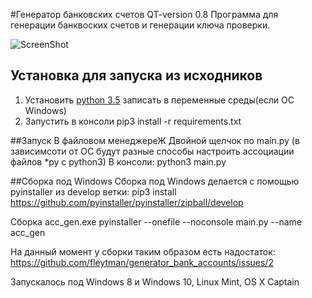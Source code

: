 #Генератор банковских счетов QT-version 0.8
Программа для генерации банквоских счетов и генерации ключа проверки.

![ScreenShot](http://savepic.org/8372535.png)

## Установка для запуска из исходников
1. Установить [python 3.5](https://www.python.org/downloads/) записать в переменные среды(если ОС Windows)
2. Запустить в консоли pip3 install -r requirements.txt

##Запуск
В файловом менеджереЖ
Двойной щелчок по main.py (в зависимсоти от ОС будут разные способы настроить ассоциации файлов *py с python3)
В консоли:
python3 main.py

##Сборка под Windows
Сборка под Windows делается с помощью pyinstaller из develop ветки:
pip3 install https://github.com/pyinstaller/pyinstaller/zipball/develop

Сборка acc_gen.exe
pyinstaller --onefile --noconsole main.py --name acc_gen

На данный момент у сборки таким образом есть надостаток: https://github.com/fleytman/generator_bank_accounts/issues/2

Запускалось под Windows 8 и Windows 10, Linux Mint, OS X Captain
